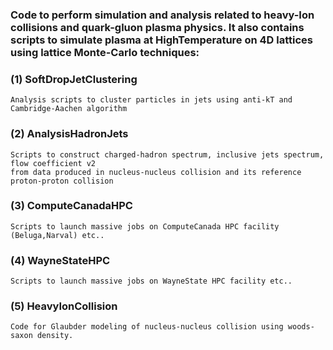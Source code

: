 ### Code to perform simulation and analysis related to heavy-Ion collisions and quark-gluon plasma physics. It also contains scripts to simulate plasma at HighTemperature on 4D lattices using lattice Monte-Carlo techniques:

### (1) SoftDropJetClustering
    Analysis scripts to cluster particles in jets using anti-kT and Cambridge-Aachen algorithm
    
### (2) AnalysisHadronJets
    Scripts to construct charged-hadron spectrum, inclusive jets spectrum, flow coefficient v2 
    from data produced in nucleus-nucleus collision and its reference proton-proton collision
### (3) ComputeCanadaHPC
    Scripts to launch massive jobs on ComputeCanada HPC facility (Beluga,Narval) etc..
### (4) WayneStateHPC
    Scripts to launch massive jobs on WayneState HPC facility etc..
### (5) HeavyIonCollision
    Code for Glaubder modeling of nucleus-nucleus collision using woods-saxon density.

    
